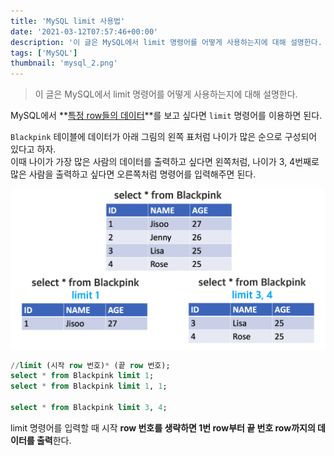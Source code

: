 ```yaml
---
title: 'MySQL limit 사용법'
date: '2021-03-12T07:57:46+00:00'
description: '이 글은 MySQL에서 limit 명령어를 어떻게 사용하는지에 대해 설명한다. '
tags: ['MySQL']
thumbnail: 'mysql_2.png'
---
```


> 이 글은 MySQL에서 limit 명령어를 어떻게 사용하는지에 대해 설명한다.

MySQL에서 **<u>특정 row들의 데이터</u>**를 보고 싶다면 `limit` 명령어를 이용하면 된다.

`Blackpink` 테이블에 데이터가 아래 그림의 왼쪽 표처럼 나이가 많은 순으로 구성되어 있다고 하자.  
이때 나이가 가장 많은 사람의 데이터를 출력하고 싶다면 왼쪽처럼, 나이가 3, 4번째로 많은 사람을 출력하고 싶다면 오른쪽처럼 명령어를 입력해주면 된다.

![mysql_2_1](mysql_2_1.png)

```sql
//limit (시작 row 번호)* (끝 row 번호);
select * from Blackpink limit 1;
select * from Blackpink limit 1, 1;

select * from Blackpink limit 3, 4;
```

limit 명령어를 입력할 때 시작 **row 번호를 생략하면 1번 row부터 끝 번호 row까지의 데이터를 출력**한다.
